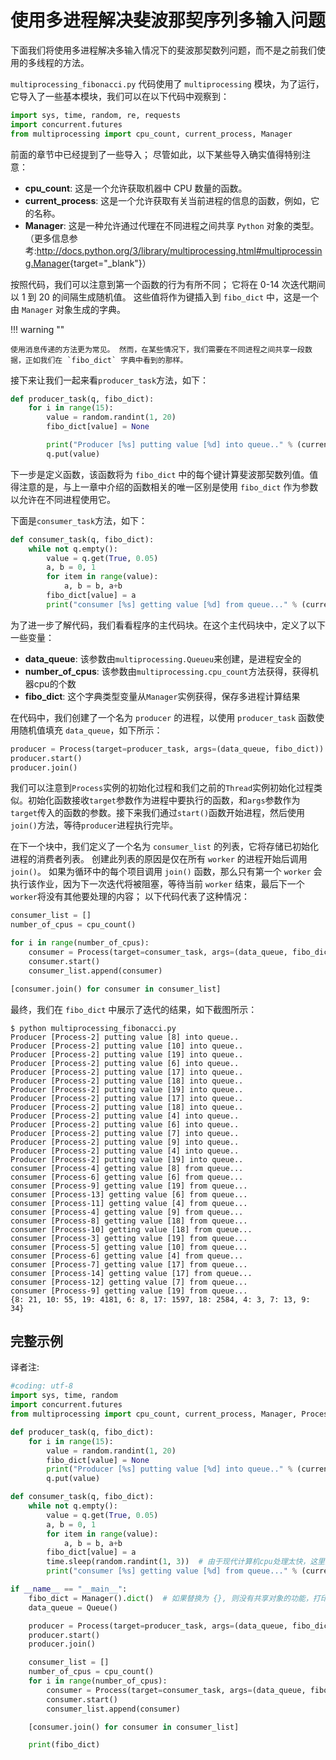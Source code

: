 # 使用多进程解决斐波那契序列多输入问题

下面我们将使用多进程解决多输入情况下的斐波那契数列问题，而不是之前我们使用的多线程的方法。

`multiprocessing_fibonacci.py` 代码使用了 `multiprocessing` 模块，为了运行，它导入了一些基本模块，我们可以在以下代码中观察到：

```python
import sys, time, random, re, requests
import concurrent.futures
from multiprocessing import cpu_count, current_process, Manager
```

前面的章节中已经提到了一些导入； 尽管如此，以下某些导入确实值得特别注意：

- **cpu_count**: 这是一个允许获取机器中 CPU 数量的函数。
- **current_process**: 这是一个允许获取有关当前进程的信息的函数，例如，它的名称。
- **Manager**: 这是一种允许通过代理在不同进程之间共享 `Python` 对象的类型。（更多信息参考:<http://docs.python.org/3/library/multiprocessing.html#multiprocessing.Manager>{target="_blank"}）

按照代码，我们可以注意到第一个函数的行为有所不同； 它将在 0-14 次迭代期间以 1 到 20 的间隔生成随机值。 这些值将作为键插入到 `fibo_dict` 中，这是一个由 `Manager` 对象生成的字典。

!!! warning ""

    使用消息传递的方法更为常见。 然而，在某些情况下，我们需要在不同进程之间共享一段数据，正如我们在 `fibo_dict` 字典中看到的那样。

接下来让我们一起来看`producer_task`方法，如下：

```python
def producer_task(q, fibo_dict):
    for i in range(15):
        value = random.randint(1, 20)
        fibo_dict[value] = None

        print("Producer [%s] putting value [%d] into queue.." % (current_process().name, value))
        q.put(value)
```

下一步是定义函数，该函数将为 `fibo_dict` 中的每个键计算斐波那契数列值。值得注意的是，与上一章中介绍的函数相关的唯一区别是使用 `fibo_dict` 作为参数以允许在不同进程使用它。

下面是`consumer_task`方法，如下：

```python
def consumer_task(q, fibo_dict):
    while not q.empty():
        value = q.get(True, 0.05)
        a, b = 0, 1
        for item in range(value):
            a, b = b, a+b
        fibo_dict[value] = a
        print("consumer [%s] getting value [%d] from queue..." % (current_process().name, value))
```

为了进一步了解代码，我们看看程序的主代码块。在这个主代码块中，定义了以下一些变量：

- **data_queue**: 该参数由`multiprocessing.Queueu`来创建，是进程安全的
- **number_of_cpus**: 该参数由`multiprocessing.cpu_count`方法获得，获得机器cpu的个数
- **fibo_dict**: 这个字典类型变量从`Manager`实例获得，保存多进程计算结果

在代码中，我们创建了一个名为 `producer` 的进程，以使用 `producer_task` 函数使用随机值填充 `data_queue`，如下所示：

```python
producer = Process(target=producer_task, args=(data_queue, fibo_dict))
producer.start()
producer.join()
```

我们可以注意到`Process`实例的初始化过程和我们之前的`Thread`实例初始化过程类似。初始化函数接收`target`参数作为进程中要执行的函数，和`args`参数作为`target`传入的函数的参数。接下来我们通过`start()`函数开始进程，然后使用`join()`方法，等待`producer`进程执行完毕。

在下一个块中，我们定义了一个名为 `consumer_list` 的列表，它将存储已初始化进程的消费者列表。 创建此列表的原因是仅在所有 `worker` 的进程开始后调用 `join()`。 如果为循环中的每个项目调用 `join()` 函数，那么只有第一个 `worker` 会执行该作业，因为下一次迭代将被阻塞，等待当前 `worker` 结束，最后下一个`worker`将没有其他要处理的内容； 以下代码代表了这种情况：

```python
consumer_list = []
number_of_cpus = cpu_count()

for i in range(number_of_cpus):
    consumer = Process(target=consumer_task, args=(data_queue, fibo_dict))
    consumer.start()
    consumer_list.append(consumer)

[consumer.join() for consumer in consumer_list]
```

最终，我们在 `fibo_dict` 中展示了迭代的结果，如下截图所示：

```shell
$ python multiprocessing_fibonacci.py
Producer [Process-2] putting value [8] into queue..
Producer [Process-2] putting value [10] into queue..
Producer [Process-2] putting value [19] into queue..
Producer [Process-2] putting value [6] into queue..
Producer [Process-2] putting value [17] into queue..
Producer [Process-2] putting value [18] into queue..
Producer [Process-2] putting value [19] into queue..
Producer [Process-2] putting value [17] into queue..
Producer [Process-2] putting value [18] into queue..
Producer [Process-2] putting value [4] into queue..
Producer [Process-2] putting value [6] into queue..
Producer [Process-2] putting value [7] into queue..
Producer [Process-2] putting value [9] into queue..
Producer [Process-2] putting value [4] into queue..
Producer [Process-2] putting value [19] into queue..
consumer [Process-4] getting value [8] from queue...
consumer [Process-6] getting value [6] from queue...
consumer [Process-9] getting value [19] from queue...
consumer [Process-13] getting value [6] from queue...
consumer [Process-11] getting value [4] from queue...
consumer [Process-4] getting value [9] from queue...
consumer [Process-8] getting value [18] from queue...
consumer [Process-10] getting value [18] from queue...
consumer [Process-3] getting value [19] from queue...
consumer [Process-5] getting value [10] from queue...
consumer [Process-6] getting value [4] from queue...
consumer [Process-7] getting value [17] from queue...
consumer [Process-14] getting value [17] from queue...
consumer [Process-12] getting value [7] from queue...
consumer [Process-9] getting value [19] from queue...
{8: 21, 10: 55, 19: 4181, 6: 8, 17: 1597, 18: 2584, 4: 3, 7: 13, 9: 34}
```

## 完整示例

译者注:

```python
#coding: utf-8
import sys, time, random
import concurrent.futures
from multiprocessing import cpu_count, current_process, Manager, Process, Queue

def producer_task(q, fibo_dict):
    for i in range(15):
        value = random.randint(1, 20)
        fibo_dict[value] = None
        print("Producer [%s] putting value [%d] into queue.." % (current_process().name, value))
        q.put(value)

def consumer_task(q, fibo_dict):
    while not q.empty():
        value = q.get(True, 0.05)
        a, b = 0, 1
        for item in range(value):
            a, b = b, a+b
        fibo_dict[value] = a
        time.sleep(random.randint(1, 3))  # 由于现代计算机cpu处理太快，这里随机sleep几秒
        print("consumer [%s] getting value [%d] from queue..." % (current_process().name, value))

if __name__ == "__main__":
    fibo_dict = Manager().dict()  # 如果替换为 {}, 则没有共享对象的功能，打印出来将是空的。
    data_queue = Queue()

    producer = Process(target=producer_task, args=(data_queue, fibo_dict))
    producer.start()
    producer.join()

    consumer_list = []
    number_of_cpus = cpu_count()
    for i in range(number_of_cpus):
        consumer = Process(target=consumer_task, args=(data_queue, fibo_dict))
        consumer.start()
        consumer_list.append(consumer)

    [consumer.join() for consumer in consumer_list]

    print(fibo_dict)

```
